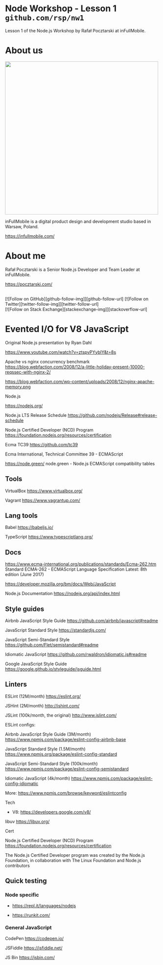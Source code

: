 Node Workshop - Lesson 1<br/>`github.com/rsp/nw1`
=

Lesson 1 of the
Node.js Workshop by Rafał Pocztarski at inFullMobile.

About us
=

<img src="https://infullmobile.com/wp-content/themes/ifm_simple/img/svg/logo_dark.svg" width="500">

inFullMobile is a digital product design and development studio based in Warsaw, Poland.

https://infullmobile.com/



About me
=

[stats-url]: http://npm-stat.com/charts.html?package=ifm-lw-r2-c
[github-follow-url]: https://github.com/rsp
[github-follow-img]: https://img.shields.io/github/followers/rsp.svg?style=social&label=Follow
[twitter-follow-url]: https://twitter.com/intent/follow?screen_name=pocztarski
[twitter-follow-img]: https://img.shields.io/twitter/follow/pocztarski.svg?style=social&label=Follow
[stackoverflow-url]: https://stackoverflow.com/users/613198/rsp
[stackexchange-url]: https://stackexchange.com/users/303952/rsp
[stackexchange-img]: https://stackexchange.com/users/flair/303952.png

Rafał Pocztarski is a Senior Node.js Developer and Team Leader at inFullMobile.

https://pocztarski.com/

<br/>
[![Follow on GitHub][github-follow-img]][github-follow-url]
[![Follow on Twitter][twitter-follow-img]][twitter-follow-url]
<br/>
[![Follow on Stack Exchange][stackexchange-img]][stackoverflow-url]



Evented I/O for V8 JavaScript
=

Original Node.js presentation by Ryan Dahl

https://www.youtube.com/watch?v=ztspvPYybIY&t=8s


Apache vs nginx concurrency benchmark
https://blog.webfaction.com/2008/12/a-little-holiday-present-10000-reqssec-with-nginx-2/


https://blog.webfaction.com/wp-content/uploads/2008/12/nginx-apache-memory.png



Node.js

https://nodejs.org/


Node.js LTS Release Schedule
https://github.com/nodejs/Release#release-schedule

Node.js Certified Developer (NCD) Program
https://foundation.nodejs.org/resources/certification



Ecma TC39 https://github.com/tc39

Ecma International, Technical Committee 39 - ECMAScript


https://node.green/
node.green - Node.js ECMAScript compatibility tables 


Tools
-
VirtualBox
https://www.virtualbox.org/


Vagrant
https://www.vagrantup.com/



Lang tools
-

Babel
https://babeljs.io/

TypeScript
https://www.typescriptlang.org/


Docs
-


https://www.ecma-international.org/publications/standards/Ecma-262.htm
Standard ECMA-262 - ECMAScript Language Specification 
Latest: 8th edition (June 2017)


https://developer.mozilla.org/bm/docs/Web/JavaScript

Node.js Documentation
https://nodejs.org/api/index.html


Style guides
-

Airbnb JavaScript Style Guide
https://github.com/airbnb/javascript#readme

JavaScript Standard Style
https://standardjs.com/

JavaScript Semi-Standard Style
https://github.com/Flet/semistandard#readme

Idiomatic JavaScript
https://github.com/rwaldron/idiomatic.js#readme


Google JavaScript Style Guide
https://google.github.io/styleguide/jsguide.html


Linters
-

ESLint (12M/month)
https://eslint.org/

JSHint (2M/month)
http://jshint.com/

JSLint (100k/month, the original)
http://www.jslint.com/

ESLint configs:

Airbnb JavaScript Style Guide (3M/month)
https://www.npmjs.com/package/eslint-config-airbnb-base

JavaScript Standard Style (1.5M/month)
https://www.npmjs.org/package/eslint-config-standard

JavaScript Semi-Standard Style (100k/month)
https://www.npmjs.com/package/eslint-config-semistandard

Idiomatic JavaScript (4k/month)
https://www.npmjs.com/package/eslint-config-idiomatic

More:
https://www.npmjs.com/browse/keyword/eslintconfig




Tech

- V8: https://developers.google.com/v8/

libuv
https://libuv.org/


Cert

Node.js Certified Developer (NCD) Program
https://foundation.nodejs.org/resources/certification

The Node.js Certified Developer program was created by the Node.js Foundation, in collaboration with The Linux Foundation and Node.js contributors



Quick testing
-

### Node specific

- https://repl.it/languages/nodejs

- https://runkit.com/

### General JavaScript

CodePen https://codepen.io/

JSFiddle https://jsfiddle.net/

JS Bin https://jsbin.com/




